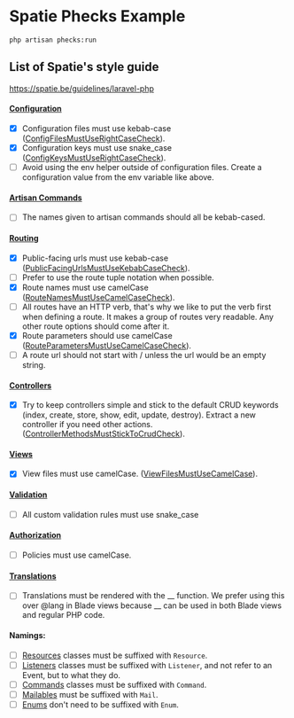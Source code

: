 # Spatie Phecks Example

```
php artisan phecks:run
```

## List of Spatie's style guide

https://spatie.be/guidelines/laravel-php

#### [Configuration](https://spatie.be/guidelines/laravel-php#content-configuration)
  * [x] Configuration files must use kebab-case ([ConfigFilesMustUseRightCaseCheck](spatie-phecks-example/blob/main/phecks/Checks/Config/ConfigFilesMustUseRightCaseCheck.php)).
  * [x] Configuration keys must use snake_case ([ConfigKeysMustUseRightCaseCheck](spatie-phecks-example/blob/main/phecks/Checks/Config/ConfigKeysMustUseRightCaseCheck.php)).
  * [ ] Avoid using the env helper outside of configuration files. Create a configuration value from the env variable like above.
#### [Artisan Commands](https://spatie.be/guidelines/laravel-php#content-artisan-commands)
  * [ ] The names given to artisan commands should all be kebab-cased.
#### [Routing](https://spatie.be/guidelines/laravel-php#content-routing)
  * [x] Public-facing urls must use kebab-case ([PublicFacingUrlsMustUseKebabCaseCheck](spatie-phecks-example/blob/main/phecks/Checks/Routes/PublicFacingUrlsMustUseKebabCaseCheck.php)).
  * [ ] Prefer to use the route tuple notation when possible.
  * [x] Route names must use camelCase ([RouteNamesMustUseCamelCaseCheck](spatie-phecks-example/blob/main/phecks/Checks/Routes/RouteNamesMustUseCamelCaseCheck.php)).
  * [ ] All routes have an HTTP verb, that's why we like to put the verb first when defining a route. It makes a group of routes very readable. Any other route options should come after it.
  * [x] Route parameters should use camelCase ([RouteParametersMustUseCamelCaseCheck](spatie-phecks-example/blob/main/phecks/Checks/Routes/RouteParametersMustUseCamelCaseCheck.php)).
  * [ ] A route url should not start with / unless the url would be an empty string.
#### [Controllers](https://spatie.be/guidelines/laravel-php#content-controllers)
  * [x] Try to keep controllers simple and stick to the default CRUD keywords (index, create, store, show, edit, update, destroy). Extract a new controller if you need other actions. ([ControllerMethodsMustStickToCrudCheck](spatie-phecks-example/blob/main/phecks/Checks/Controllers/ControllerMethodsMustStickToCrudCheck.php)).
#### [Views](https://spatie.be/guidelines/laravel-php#content-views)
  * [x] View files must use camelCase. ([ViewFilesMustUseCamelCase](spatie-phecks-example/blob/main/phecks/Checks/Views/ViewFilesMustUseCamelCaseCheck.php)).
#### [Validation](https://spatie.be/guidelines/laravel-php#content-validation)
  * [ ] All custom validation rules must use snake_case
#### [Authorization](https://spatie.be/guidelines/laravel-php#content-authorization)
  * [ ] Policies must use camelCase.
#### [Translations](https://spatie.be/guidelines/laravel-php#content-translations)
  * [ ] Translations must be rendered with the __ function. We prefer using this over @lang in Blade views because __ can be used in both Blade views and regular PHP code.
#### Namings:
  * [ ] [Resources](https://spatie.be/guidelines/laravel-php#content-resources-and-transformers) classes must be suffixed with `Resource`.
  * [ ] [Listeners](https://spatie.be/guidelines/laravel-php#content-listeners) classes must be suffixed with `Listener`, and not refer to an Event, but to what they do.
  * [ ] [Commands](https://spatie.be/guidelines/laravel-php#content-commands) classes must be suffixed with `Command`.
  * [ ] [Mailables](https://spatie.be/guidelines/laravel-php#content-mailables) must be suffixed with `Mail`.
  * [ ] [Enums](https://spatie.be/guidelines/laravel-php#content-enums-1) don't need to be suffixed with `Enum`.
